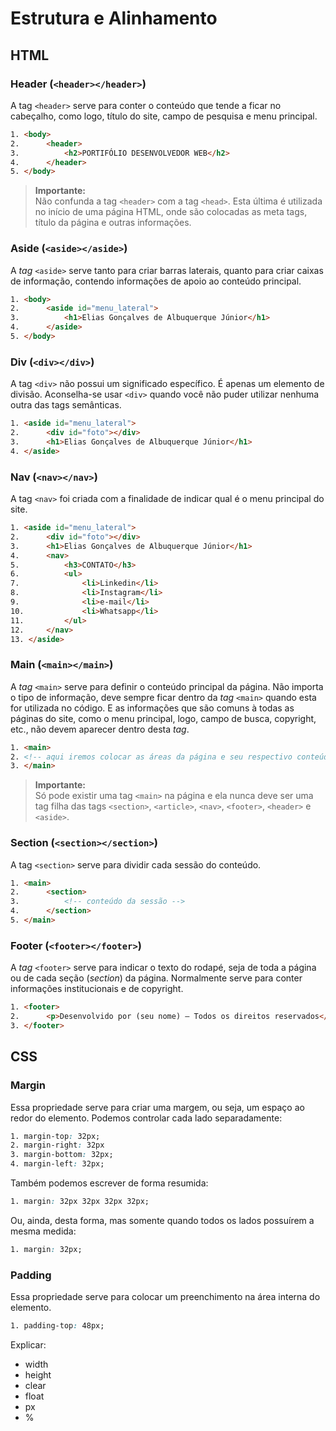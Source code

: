 # Estrutura e Alinhamento

## HTML

### Header (`<header></header>`)

A tag `<header>` serve para conter o conteúdo que tende a ficar no cabeçalho, 
como logo, título do site, campo de pesquisa e menu principal.

```html
1. <body>
2.      <header>
3.          <h2>PORTIFÓLIO DESENVOLVEDOR WEB</h2>
4.      </header>
5. </body>
```

>**Importante:**  
>Não confunda a tag `<header>` com a tag `<head>`. Esta última é utilizada no 
início de uma página HTML, onde são colocadas as meta tags, título da página e 
outras informações.

### Aside (`<aside></aside>`)

A *tag* `<aside>` serve tanto para criar barras laterais, quanto para criar 
caixas de informação, contendo informações de apoio ao conteúdo principal.

```html
1. <body>
2.      <aside id="menu_lateral">
3.          <h1>Elias Gonçalves de Albuquerque Júnior</h1>
4.      </aside>
5. </body>
```

### Div (`<div></div>`)

A tag `<div>` não possui um significado específico. É apenas um elemento de 
divisão. Aconselha-se usar `<div>` quando você não puder utilizar nenhuma outra 
das tags semânticas.

```html
1. <aside id="menu_lateral">
2.      <div id="foto"></div>
3.      <h1>Elias Gonçalves de Albuquerque Júnior</h1>
4. </aside>
```

### Nav (`<nav></nav>`)

A tag `<nav>` foi criada com a finalidade de indicar qual é o menu principal do 
site.

```html
1. <aside id="menu_lateral">
2.      <div id="foto"></div>
3.      <h1>Elias Gonçalves de Albuquerque Júnior</h1>
4.      <nav>
5.          <h3>CONTATO</h3>
6.          <ul>
7.              <li>Linkedin</li>
8.              <li>Instagram</li>
9.              <li>e-mail</li>
10.             <li>Whatsapp</li>
11.         </ul>
12.     </nav>
13. </aside>
```

### Main (`<main></main>`)

A *tag* `<main>` serve para definir o conteúdo principal da página. Não importa
o tipo de informação, deve sempre ficar dentro da *tag* `<main>` quando esta for 
utilizada no código. E as informações que são comuns à todas as páginas do site, 
como o menu principal, logo, campo de busca, copyright, etc., não devem aparecer 
dentro desta *tag*.

```html
1. <main>
2. <!-- aqui iremos colocar as áreas da página e seu respectivo conteúdo -->
3. </main>
```

>**Importante:**  
>Só pode existir uma tag `<main>` na página e ela nunca deve ser uma tag filha 
das tags `<section>`, `<article>`, `<nav>`, `<footer>`, `<header>` e `<aside>`.

### Section (`<section></section>`)

A tag `<section>` serve para dividir cada sessão do conteúdo.

```html
1. <main>
2.      <section>
3.          <!-- conteúdo da sessão -->
4.      </section>
5. </main>
```

### Footer (`<footer></footer>`)

A *tag* `<footer>` serve para indicar o texto do rodapé, seja
de toda a página ou de cada seção (*section*) da página. Normalmente
serve para conter informações institucionais e de copyright.

```html
1. <footer>
2.      <p>Desenvolvido por (seu nome) – Todos os direitos reservados</p>
3. </footer>
```

## CSS

### Margin

Essa propriedade serve para criar uma margem, ou seja, um espaço ao redor do 
elemento. Podemos controlar cada lado separadamente:

```css
1. margin-top: 32px;
2. margin-right: 32px
3. margin-bottom: 32px;
4. margin-left: 32px;
```

Também podemos escrever de forma resumida:

```css
1. margin: 32px 32px 32px 32px;
```

Ou, ainda, desta forma, mas somente quando todos os lados possuírem a mesma 
medida:

```css
1. margin: 32px;
```

### Padding

Essa propriedade serve para colocar um preenchimento na área interna do elemento.

```css
1. padding-top: 48px;
```

Explicar:

- width
- height
- clear
- float
- px
- %